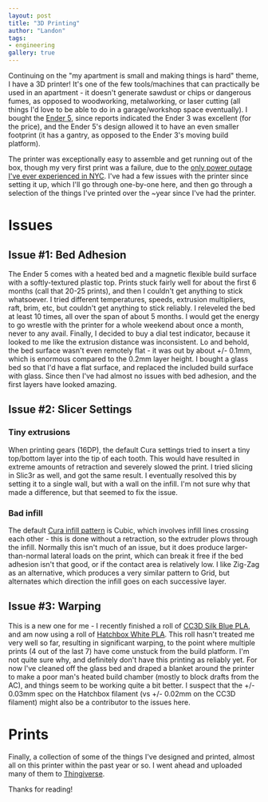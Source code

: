 ```yaml
---
layout: post
title: "3D Printing"
author: "Landon"
tags:
- engineering
gallery: true
---
```


Continuing on the "my apartment is small and making things is hard" theme, I have a 3D printer! It's one of the few tools/machines that can practically be used in an apartment - it doesn't generate sawdust or chips or dangerous fumes, as opposed to woodworking, metalworking, or laser cutting (all things I'd love to be able to do in a garage/workshop space eventually). I bought the [Ender 5](https://www.creality3dofficial.com/products/creality-ender-5-3d-printer), since reports indicated the Ender 3 was excellent (for the price), and the Ender 5's design allowed it to have an even smaller footprint (it has a gantry, as opposed to the Ender 3's moving build platform).

<div class="gallery">
<figure name="1" alt="Ender 5 on shelf" caption="The printer fits very tidily on my shelf, along with a drawer organization unit."></figure>
</div>

The printer was exceptionally easy to assemble and get running out of the box, though my very first print was a failure, due to the [only power outage I've ever experienced in NYC](https://en.wikipedia.org/wiki/Manhattan_blackout_of_July_2019). I've had a few issues with the printer since setting it up, which I'll go through one-by-one here, and then go through a selection of the things I've printed over the ~year since I've had the printer.

# Issues

## Issue #1: Bed Adhesion

The Ender 5 comes with a heated bed and a magnetic flexible build surface with a softly-textured plastic top. Prints stuck fairly well for about the first 6 months (call that 20-25 prints), and then I couldn't get anything to stick whatsoever. I tried different temperatures, speeds, extrusion multipliers, raft, brim, etc, but couldn't get anything to stick reliably. I releveled the bed at least 10 times, all over the span of about 5 months. I would get the energy to go wrestle with the printer for a whole weekend about once a month, never to any avail. Finally, I decided to buy a dial test indicator, because it looked to me like the extrusion distance was inconsistent. Lo and behold, the bed surface wasn't even remotely flat - it was out by about +/- 0.1mm, which is enormous compared to the 0.2mm layer height. I bought a glass bed so that I'd have a flat surface, and replaced the included build surface with glass. Since then I've had almost no issues with bed adhesion, and the first layers have looked amazing.

## Issue #2: Slicer Settings

### Tiny extrusions

When printing gears (16DP), the default Cura settings tried to insert a tiny top/bottom layer into the tip of each tooth. This would have resulted in extreme amounts of retraction and severely slowed the print. I tried slicing in Slic3r as well, and got the same result. I eventually resolved this by setting it to a single wall, but with a wall on the infill. I'm not sure why that made a difference, but that seemed to fix the issue.

### Bad infill

The default [Cura infill pattern](https://all3dp.com/2/cura-infill-patterns-all-you-need-to-know/) is Cubic, which involves infill lines crossing each other - this is done without a retraction, so the extruder plows through the infill. Normally this isn't much of an issue, but it does produce larger-than-normal lateral loads on the print, which can break it free if the bed adhesion isn't that good, or if the contact area is relatively low. I like Zig-Zag as an alternative, which produces a very similar pattern to Grid, but alternates which direction the infill goes on each successive layer.

## Issue #3: Warping

This is a new one for me - I recently finished a roll of [CC3D Silk Blue PLA](https://www.amazon.com/Sapphire-Printer-Filament-Feeling-Material/dp/B077VV7SMH), and am now using a roll of [Hatchbox White PLA](https://www.amazon.com/HATCHBOX-3D-Filament-Dimensional-Accuracy/dp/B00J0GMMP6). This roll hasn't treated me very well so far, resulting in significant warping, to the point where multiple prints (4 out of the last 7) have come unstuck from the build platform. I'm not quite sure why, and definitely don't have this printing as reliably yet. For now I've cleaned off the glass bed and draped a blanket around the printer to make a poor man's heated build chamber (mostly to block drafts from the AC), and things seem to be working quite a bit better. I suspect that the +/- 0.03mm spec on the Hatchbox filament (vs +/- 0.02mm on the CC3D filament) might also be a contributor to the issues here.

# Prints

Finally, a collection of some of the things I've designed and printed, almost all on this printer within the past year or so. I went ahead and uploaded many of them to [Thingiverse](https://www.thingiverse.com/lcarter1239/designs).

<div class="gallery">
<figure name="2" alt="Helmet Hooks" caption="Hooks, to hold our helmets"></figure>
<figure name="3" alt="Headphone Hook" caption="Another hook, to hold my headphones at my desk in the office"></figure>
<figure name="4" alt="Cable Hook" caption="Another set of hooks, to hold some coiled-up cables"></figure>
<figure name="5" alt="Flowerpots" caption="Flowerpots originally held some herbs, but I overwatered them and they died :("></figure>
<figure name="6" alt="Sharpie Holders" caption="Holders for sharpies and other quick-access goodies. These are incredibly convenient, designed from scratch"></figure>
<figure name="7" alt="Bathroom Organizer" caption="Bathroom organizer, custom-designed for exactly the things we use, which cleared up a lot of sink space"></figure>
<figure name="8" alt="Charging Organizer" caption="Organizer for charging phones integrated with an Apple Watch charger. All of the cables are routed through clip-in channels underneath"></figure>
<figure name="9" alt="Apple Cookie Cutter" caption="Apple cookie cutter, for decorating a pie"></figure>
<figure name="9" alt="Funnel" caption="Funnel, useful for all sorts of kitchen tasks"></figure>
<figure name="10" alt="Drawer Spacer" caption="Kitchen drawer spacer, to prevent my utensils organizer from sliding back and forth"></figure>
<figure name="11" alt="Bahtinov Mask" caption='Bahtinov mask, for my 8" telescope'></figure>
<figure name="17" alt="Focus Spacer" caption="Focus spacer for dialing in my 6x17 camera's focus"></figure>
<figure name="12" alt="Office Knicknack" caption="A mammoth wearing a cowboy hat, made based on some internal workplace jokes"></figure>
<figure name="13" alt="Keyboard Case" caption="I modified a Redox ergonomic keyboard at one point and 3D printed the case. I still haven't really used it though..."></figure>
<figure name="14" alt="Watch Winder" caption="Watch winder for my mechanical watches. It's held together with magnets, and is very convenient to use, if a little loud"></figure>
<figure name="15" alt="Motor Test Stand" caption="I intend to design a motor controller to join the long list of MITERSians who've done so, so this test stand holds the motor"></figure>
<figure name="15" alt="SMD Component Storage" caption="These are one of the few designs that I downloaded from the internet, but are incredibly useful for SMD component storage"></figure>
<figure name="16" alt="Glasses Case" caption="Though not actually printed at home, I designed my own glasses case which was 3D printed out of sintered nylon by Shapeways. It's held up for well over 2 years, and only the paint is any worse for wear. This is by far my most used and most satisfying 3D printed object"></figure>
</div>

Thanks for reading!